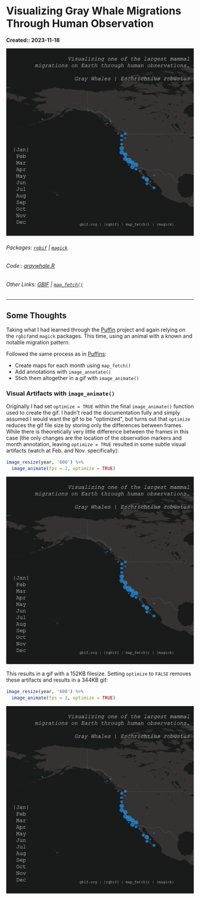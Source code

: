 # Visualizing Gray Whale Migrations Through Human Observation
**Created:: 2023-11-18**

![Visualizations of gray whale migrations based on human observations. A map showing the western North America with blue circles indicating location and volume of gray whale observations. The gif proceeds through the 12 months of the year, showing observations around Alaska in the later summer, and a gradual migration down to Mexico in the winter months.](./graywhale_migration.gif)

###### Packages: [`rgbif`](https://github.com/ropensci/rgbif) |  [`magick`](https://github.com/ropensci/magick)
###### Code:: [graywhale.R](graywhale.R)
###### Other Links: [GBIF](https://www.gbif.org) | [`map_fetch()`](https://data-blog.gbif.org/post/2023-03-24-maps-api/)

___
## Some Thoughts
Taking what I had learned through the [Puffin](/puffins) project and again relying on the `rgbif`and `magick` packages. This time, using an animal with a known and notable migration pattern.

Followed the same process as in [Puffins](/puffins): 
* Create maps for each month using `map_fetch()`
* Add annotations with `image_annotate()`
* Stich them altogether in a gif with `image_animate()`

### Visual Artifacts with `image_animate()`
Originally I had set `optimize = TRUE` within the final `image_animate()` function used to create the gif. I hadn't read the documentation fully and simply assumed I would want the gif to be "optimized", but turns out that `optimize` reduces the gif file size by storing only the differences between frames. While there is theoretically very little difference between the frames in this case (the only changes are the location of the observation markers and month annotation, leaving `optimize = TRUE` resulted in some subtle visual artifacts (watch at Feb. and Nov. specifically):

``` r
image_resize(year, '600') %>%
  image_animate(fps = 2, optimize = TRUE)
```

![The final gray whale visualization, with optimize set to "TRUE". By minimizing the file size, visual artifacts appear on some of the maps, namely slight shifts in color and graininess](./graywhale_optimize.gif)

This results in a gif with a 152KB filesize. Setting `optimize` to `FALSE` removes these artifacts and results in a 344KB gif:

``` r
image_resize(year, '600') %>%
  image_animate(fps = 2, optimize = TRUE)
```

![Final gray whale visualization](./graywhale_migration.gif)
